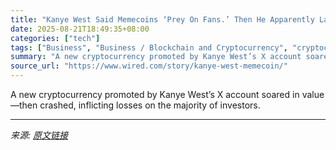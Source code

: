 ```yaml
---
title: "Kanye West Said Memecoins ‘Prey On Fans.’ Then He Apparently Launched One"
date: 2025-08-21T18:49:35+08:00
categories: ["tech"]
tags: ["Business", "Business / Blockchain and Cryptocurrency", "cryptocurrency", "Blockchain", "kanye west", "celebrities", "memecoins", "Yeezy Money"]
summary: "A new cryptocurrency promoted by Kanye West’s X account soared in value—then crashed, inflicting losses on the majority of investors."
source_url: "https://www.wired.com/story/kanye-west-memecoin/"
---
```


A new cryptocurrency promoted by Kanye West’s X account soared in value—then crashed, inflicting losses on the majority of investors.

---

*来源: [原文链接](https://www.wired.com/story/kanye-west-memecoin/)*
